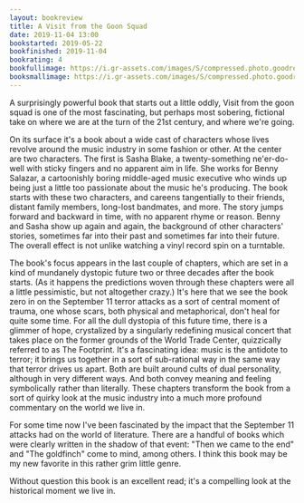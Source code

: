 ```yaml
---
layout: bookreview
title: A Visit from the Goon Squad
date: 2019-11-04 13:00
bookstarted: 2019-05-22
bookfinished: 2019-11-04
bookrating: 4
bookfullimage: https://i.gr-assets.com/images/S/compressed.photo.goodreads.com/books/1356844046l/7331435._SX98_.jpg
booksmallimage: https://i.gr-assets.com/images/S/compressed.photo.goodreads.com/books/1356844046l/7331435._SX50_.jpg
---
```


A surprisingly powerful book that starts out a little oddly, Visit from the goon squad is one of the most fascinating, but perhaps most sobering, fictional take on where we are at the turn of the 21st century, and where we're going.



On its surface it's a book about a wide cast of characters whose lives revolve around the music industry in some fashion or other. At the center are two characters. The first is Sasha Blake, a twenty-something ne'er-do-well with sticky fingers and no apparent aim in life. She works for Benny Salazar, a cartoonishly boring middle-aged music executive who winds up being just a little too passionate about the music he's producing. The book starts with these two characters, and careens tangentially to their friends, distant family members, long-lost bandmates, and more. The story jumps forward and backward in time, with no apparent rhyme or reason. Benny and Sasha show up again and again, the background of other characters' stories, sometimes far into their past and sometimes far into their future. The overall effect is not unlike watching a vinyl record spin on a turntable.



The book's focus appears in the last couple of chapters, which are set in a kind of mundanely dystopic future two or three decades after the book starts. (As it happens the predictions woven through these chapters were all a little pessimistic, but not altogether crazy.) It's here that we see the book zero in on the September 11 terror attacks as a sort of central moment of trauma, one whose scars, both physical and metaphorical, don't heal for quite some time. For all the dull dystopia of this future time, there is a glimmer of hope, crystalized by a singularly redefining musical concert that takes place on the former grounds of the World Trade Center, quizzically referred to as The Footprint. It's a fascinating idea: music is the antidote to terror; it brings us together in a sort of sub-rational way in the same way that terror drives us apart. Both are built around cults of dual personality, although in very different ways. And both convey meaning and feeling symbolically rather than literally. These chapters transform the book from a sort of quirky look at the music industry into a much more profound commentary on the world we live in.



For some time now I've been fascinated by the impact that the September 11 attacks had on the world of literature. There are a handful of books which were clearly written in the shadow of that event: "Then we came to the end" and "The goldfinch" come to mind, among others. I think this book may be my new favorite in this rather grim little genre.



Without question this book is an excellent read; it's a compelling look at the historical moment we live in.